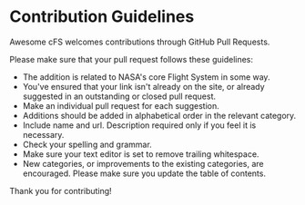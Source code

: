 # Contribution Guidelines

Awesome cFS welcomes contributions through GitHub Pull Requests.

Please make sure that your pull request follows these guidelines:

- The addition is related to NASA's core Flight System in some way.
- You've ensured that your link isn't already on the site, or already suggested in an outstanding or closed pull request.
- Make an individual pull request for each suggestion.
- Additions should be added in alphabetical order in the relevant category.
- Include name and url. Description required only if you feel it is necessary.
- Check your spelling and grammar.
- Make sure your text editor is set to remove trailing whitespace.
- New categories, or improvements to the existing categories, are encouraged. Please make sure you update the table of contents.

Thank you for contributing!
